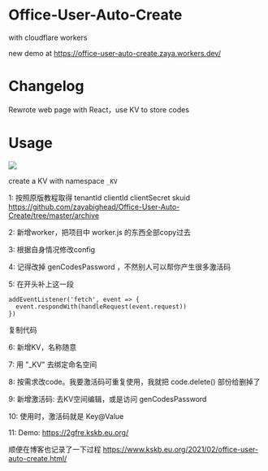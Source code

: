 # Office-User-Auto-Create
with cloudflare workers

new demo at https://office-user-auto-create.zaya.workers.dev/

# Changelog
Rewrote web page with React，use KV to store codes

# Usage

[<img src="https://camo.githubusercontent.com/6eb04703e85da31c430de46d32a904a7c55c0b3bc00811ae689f14faf91cd32e/68747470733a2f2f6465706c6f792e776f726b6572732e636c6f7564666c6172652e636f6d2f627574746f6e">](https://deploy.workers.cloudflare.com/?url=https://github.com/zayabighead/Office-User-Auto-Create)

create a KV with namespace `_KV`

1: 按照原版教程取得 tenantId clientId clientSecret skuid
https://github.com/zayabighead/Office-User-Auto-Create/tree/master/archive

2: 新增worker，把项目中 worker.js 的东西全部copy过去

3: 根据自身情况修改config


4: 记得改掉 genCodesPassword ，不然别人可以帮你产生很多激活码

5: 在开头补上这一段

    addEventListener('fetch', event => {
      event.respondWith(handleRequest(event.request))
    })

复制代码


6: 新增KV，名称随意

7: 用 "_KV" 去绑定命名空间


8: 按需求改code。我要激活码可重复使用，我就把 code.delete() 部份给删掉了


9: 新增激活码: 去KV空间编辑，或是访问 genCodesPassword


10: 使用时，激活码就是 Key@Value


11: Demo: https://2gfre.kskb.eu.org/

顺便在博客也记录了一下过程
https://www.kskb.eu.org/2021/02/office-user-auto-create.html/
